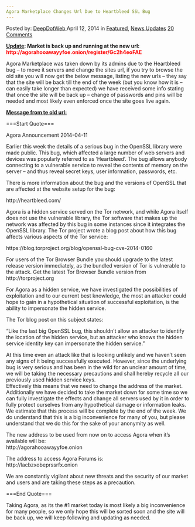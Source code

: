 ```yaml
---
Agora Marketplace Changes Url Due to Heartbleed SSL Bug
---
```

<article class="post-listing post-4930 post type-post status-publish format-standard has-post-thumbnail hentry  tag-agora tag-bug tag-due tag-heartbleed tag-marketplace tag-ssl tag-url">
    <div class="post-inner">
        <span>Posted by: <a href="https://www.deepdotweb.com/author/admin/" title="">DeepDotWeb </a></span>
    <span>April 12, 2014</span>
    <span>in <a href="https://www.deepdotweb.com/category/deepdot-news/" rel="category tag">Featured</a>, <a href="https://www.deepdotweb.com/category/news-updates/" rel="category tag">News Updates</a></span>
    <span><a href="https://www.deepdotweb.com/2014/04/12/agora-marketplace-changes-url-due-heartbleed-ssl-bug/#comments">20 Comments</a></span>
    </p>
    <div class="clear"></div>
    <div class="entry">
    <p><strong><span style="text-decoration: underline;">Update</span>: Market is back up and running at the new url:  <span style="color: #ff0000;">http://agorahooawayyfoe.onion/register/Gc2h4eoFAE</span></strong></p>
    <p>Agora Marketplace was taken down by its admins due to the Heartbleed bug &#8211; to move it servers and change the sites url, if you try to browse the old site you will now get the below message, listing the new urls &#8211; they say that the site will be back till the end of the week (but you know how it is &#8211; can easily take longer than expected) we have received some info stating that once the site will be back up &#8211; change of passwords and pins will be needed and most likely even enforced once the site goes live again.</p>
    <p><span style="text-decoration: underline;"><strong>Message from te old url:</strong></span></p>
    <p>===Start Quote===</p>
    <p>Agora Announcement 2014-04-11</p>
    <p>Earlier this week the details of a serious bug in the OpenSSL library were made public. This bug, which affected a large number of web servers and devices was popularly referred to as &#8216;Heartbleed&#8217;. The bug allows anybody connecting to a vulnerable service to reveal the contents of memory on the server &#8211; and thus reveal secret keys, user information, passwords, etc.</p>
    <p>There is more information about the bug and the versions of OpenSSL that are affected at the website setup for the bug:</p>
    <p>http://heartbleed.com/</p>
    <p>Agora is a hidden service served on the Tor network, and while Agora itself does not use the vulnerable library, the Tor software that makes up the network was affected by this bug in some instances since it integrates the OpenSSL library. The Tor project wrote a blog post about how this bug affects various aspects of the Tor service:</p>
    <p>https://blog.torproject.org/blog/openssl-bug-cve-2014-0160</p>
    <p>For users of the Tor Browser Bundle you should upgrade to the latest release version immediately, as the bundled version of Tor is vulnerable to the attack. Get the latest Tor Browser Bundle version from http://torproject.org</p>
    <p>For Agora as a hidden service, we have investigated the possibilities of exploitation and to our current best knowledge, the most an attacker could hope to gain in a hypothetical situation of successful exploitation, is the ability to impersonate the hidden service.</p>
    <p>The Tor blog post on this subject states:</p>
    <p>&#8220;Like the last big OpenSSL bug, this shouldn&#8217;t allow an attacker to identify the location of the hidden service, but an attacker who knows the hidden service identity key can impersonate the hidden service.&#8221;</p>
    <p>At this time even an attack like that is looking unlikely and we haven&#8217;t seen any signs of it being successfully executed. However, since the underlying bug is very serious and has been in the wild for an unclear amount of time, we will be taking the necessary precautions and shall hereby recycle all our previously used hidden service keys.<br />
    Effectively this means that we need to change the address of the market.<br />
    Additionally we have decided to take the market down for some time so we can fully investigate the effects and change all servers used by it in order to fully protect ourselves from any hypothetical damage or information leaks. We estimate that this process will be complete by the end of the week. We do understand that this is a big inconvenience for many of you, but please understand that we do this for the sake of your anonymity as well.</p>
    <p>The new address to be used from now on to access Agora when it&#8217;s available will be:<br />
    http://agorahooawayyfoe.onion</p>
    <p>The address to access Agora Forums is:<br />
    http://lacbzxobeprssrfx.onion</p>
    <p>We are constantly vigilant about new threats and the security of our market and users and are taking these steps as a precaution.</p>
    <p>===End Quote===</p>
    <p>Taking Agora, as its the #1 market today is most likely a big inconvenience for many people, so we only hope this will be sorted soon and the site will be back up, we will keep following and updating as needed.</p>
    </div>
    <span style="display:none"><a href="https://www.deepdotweb.com/tag/agora/" rel="tag">agora</a> <a href="https://www.deepdotweb.com/tag/bug/" rel="tag">bug</a> <a href="https://www.deepdotweb.com/tag/due/" rel="tag">due</a> <a href="https://www.deepdotweb.com/tag/heartbleed/" rel="tag">heartbleed</a> <a href="https://www.deepdotweb.com/tag/marketplace/" rel="tag">marketplace</a> <a href="https://www.deepdotweb.com/tag/ssl/" rel="tag">ssl</a> <a href="https://www.deepdotweb.com/tag/url/" rel="tag">url</a></span> <span style="display:none" class="updated">2014-04-12</span>
    <div style="display:none" class="vcard author" itemprop="author" itemscope itemtype="http://schema.org/Person"><strong class="fn" itemprop="name"><a href="https://www.deepdotweb.com/author/admin/" title="Posts by DeepDotWeb" rel="author">DeepDotWeb</a></strong></div>
    </div>
</article>

